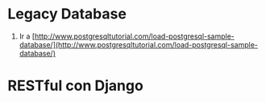 # Legacy Database

1. Ir a  [http://www.postgresqltutorial.com/load-postgresql-sample-database/](http://www.postgresqltutorial.com/load-postgresql-sample-database/)

# RESTful con Django